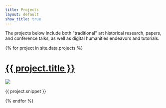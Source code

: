 ```yaml
---
title: Projects
layout: default
show_title: true
---
```


The projects below include both "traditional" art historical research, papers, and conference talks, as well as digital humanities endeavors and tutorials. 

<!-- Automatic project list generator -->
{% for project in site.data.projects %}
<div class="toc">
<h1><a href="{{ project.url }}">{{ project.title }}</a></h1>
<img src="{{ project.avatar }}" class="avatar" />
<p>{{ project.snippet }}</p>
</div>
{% endfor %}

